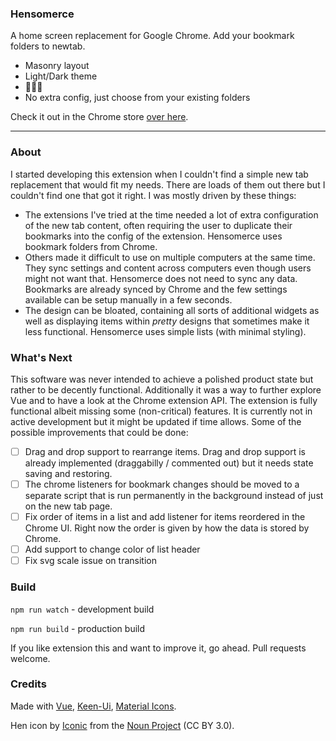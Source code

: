 ### Hensomerce

A home screen replacement for Google Chrome. Add your bookmark folders to newtab.

* Masonry layout
* Light/Dark theme
* 🐔🐔🐔
* No extra config, just choose from your existing folders

Check it out in the Chrome store [over here](https://chrome.google.com/webstore/detail/hensomerce/dbpikcbcjmflnbajhdogklogpjineaek).

---

### About
I started developing this extension when I couldn't find a simple new tab replacement that would fit my needs. There are loads of them out there but I couldn't find one that got it right. I was mostly driven by these things:

* The extensions I've tried at the time needed a lot of extra configuration of the new tab content, often requiring the user to duplicate their bookmarks into the config of the extension. Hensomerce uses bookmark folders from Chrome.
* Others made it difficult to use on multiple computers at the same time. They sync settings and content across computers even though users might not want that. Hensomerce does not need to sync any data. Bookmarks are already synced by Chrome and the few settings available can be setup manually in a few seconds.
* The design can be bloated, containing all sorts of additional widgets as well as displaying items within _pretty_ designs that sometimes make it less functional. Hensomerce uses simple lists (with minimal styling).


### What's Next
This software was never intended to achieve a polished product state but rather to be decently functional. Additionally it was a way to further explore Vue and to have a look at the Chrome extension API. The extension is fully functional albeit missing some (non-critical) features. It is currently not in active development but it might be updated if time allows. Some of the possible improvements that could be done:

* [ ] Drag and drop support to rearrange items. Drag and drop support is already implemented (draggabilly / commented out) but it needs state saving and restoring.
* [ ] The chrome listeners for bookmark changes should be moved to a separate script that is run permanently in the background instead of just on the new tab page.
* [ ] Fix order of items in a list and add listener for items reordered in the Chrome UI. Right now the order is given by how the data is stored by Chrome.
* [ ] Add support to change color of list header
* [ ] Fix svg scale issue on transition

### Build
`npm run watch` - development build

`npm run build` - production build

If you like extension this and want to improve it, go ahead. Pull requests welcome.

### Credits

Made with [Vue](https://github.com/vuejs/vue), [Keen-Ui](https://github.com/JosephusPaye/Keen-UI), [Material Icons](https://material.io/icons/).

Hen icon by [Iconic](https://thenounproject.com/iconproducer/) from the [Noun Project](https://thenounproject.com/) (CC BY 3.0).
